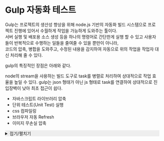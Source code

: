 # Gulp 자동화 테스트

Gulp는 프로젝트의 생산성 향상을 위해 node.js 기반의 자동화 빌드 시스템으로 프로젝트 진행에 있어서 수월하게 작업을 가능하게 도와주는 툴이다.  
서버 실행 및 배포용 소스 생성 등을 하나의 명령어로 간단한게 실행 할 수 있고 사용자들이 반복적으로 수행하는 일들을 줄여줄 수 있을 뿐만이 아니라,  
코드의 압축, 병합을 도와주고, 수정된 내용을 감지하여 자동으로 위의 작업을 작업자 대신 처리해 줄 수 있다.

gulp의 특징적인 장점은 아래와 같다.

node의 stream을 사용하는 빌드 도구로 task를 병렬로 처리하여 상대적으로 작업 효율을 높일 수 있다.
gulp는 json 형태가 아닌 js 형태로 task를 연결하여 상대적으로 진입장벽이 낮아 최초 접근이 쉽다.

- 자바스크립트 라이브러리 압축
- 단위 테스트(Unit Test) 실행
- css 컴파일링
- 브라우저 자동 Refresh
- 이미지 무손실 압축

<div style="background: #eeeeee;">
<details markdown="1">
<summary>접기/펼치기</summary>

### 기본 설정  

#### node 설치  
node.js [(바로가기)](https://nodejs.org/ko/) 설치 후 cmd 실행

#### npm 초기화  
```
npm init
```

#### Gulp 설치
```
npm install -g gulp
```

#### 프로젝트 로컬 설치
```
npm install --save-dev gulp
```

#### gulpfile.js 파일 생성
프로젝트 최상위 폴더 아래에 파일 생성  
파일 구성은 해당 프로젝트에 맞게 구성.

- 프로젝트 폴더 구조  
```
─ root
  │  README.md
  ├─ node_modules
  ├─ tmp (실제 렌더링 폴더)
  ├─ ui (해당 프로젝트 폴더 이름)
  ├─ gulpfile.js
  ├─ package.json
  └─ .gitignore
```

</details>
</div>
